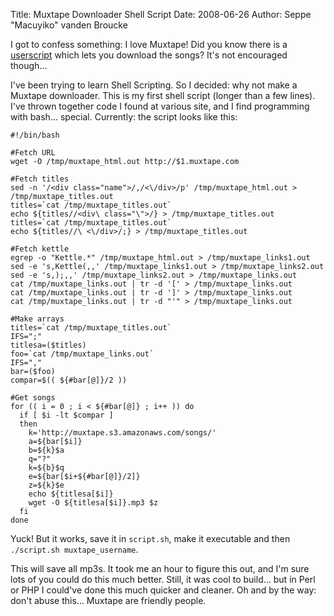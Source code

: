 Title: Muxtape Downloader Shell Script
Date: 2008-06-26
Author: Seppe "Macuyiko" vanden Broucke

I got to confess something: I love Muxtape! Did you know there is a [userscript](http://userscripts.org/scripts/show/24382) which lets you download the songs? It's not encouraged though...  
I've been trying to learn Shell Scripting. So I decided: why not make a Muxtape downloader. This is my first shell script (longer than a few lines). I've thrown together code I found at various site, and I find programming with bash... special. Currently: the script looks like this:  
    #!/bin/bash  
        #Fetch URL      wget -O /tmp/muxtape_html.out http://$1.muxtape.com          #Fetch titles      sed -n '/<div class="name">/,/<\/div>/p' /tmp/muxtape_html.out > /tmp/muxtape_titles.out      titles=`cat /tmp/muxtape_titles.out`      echo ${titles//<div\ class="\">/} > /tmp/muxtape_titles.out      titles=`cat /tmp/muxtape_titles.out`      echo ${titles//\ <\/div>/;} > /tmp/muxtape_titles.out  
    #Fetch kettle      egrep -o "Kettle.*" /tmp/muxtape_html.out > /tmp/muxtape_links1.out      sed -e 's,Kettle(,,' /tmp/muxtape_links1.out > /tmp/muxtape_links2.out      sed -e 's,);,,' /tmp/muxtape_links2.out > /tmp/muxtape_links.out      cat /tmp/muxtape_links.out | tr -d '[' > /tmp/muxtape_links.out      cat /tmp/muxtape_links.out | tr -d ']' > /tmp/muxtape_links.out      cat /tmp/muxtape_links.out | tr -d "'" > /tmp/muxtape_links.out  
    #Make arrays      titles=`cat /tmp/muxtape_titles.out`      IFS=";"      titlesa=($titles)      foo=`cat /tmp/muxtape_links.out`      IFS=","      bar=($foo)      compar=$(( ${#bar[@]}/2 ))  
    #Get songs      for (( i = 0 ; i < ${#bar[@]} ; i++ )) do        if [ $i -lt $compar ]        then          k='http://muxtape.s3.amazonaws.com/songs/'          a=${bar[$i]}          b=${k}$a          q="?"          k=${b}$q          e=${bar[$i+${#bar[@]}/2]}          z=${k}$e          echo ${titlesa[$i]}          wget -O ${titlesa[$i]}.mp3 $z        fi      done
Yuck! But it works, save it in `script.sh`, make it executable and then `./script.sh muxtape_username`.  
This will save all mp3s. It took me an hour to figure this out, and I'm sure lots of you could do this much better. Still, it was cool to build... but in Perl or PHP I could've done this much quicker and cleaner. Oh and by the way: don't abuse this... Muxtape are friendly people. 
